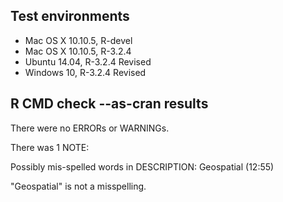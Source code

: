 ## Test environments
* Mac OS X 10.10.5, R-devel
* Mac OS X 10.10.5, R-3.2.4
* Ubuntu 14.04, R-3.2.4 Revised
* Windows 10, R-3.2.4 Revised

## R CMD check --as-cran results
There were no ERRORs or WARNINGs.

There was 1 NOTE:

  Possibly mis-spelled words in DESCRIPTION:
    Geospatial (12:55)

"Geospatial" is not a misspelling.

